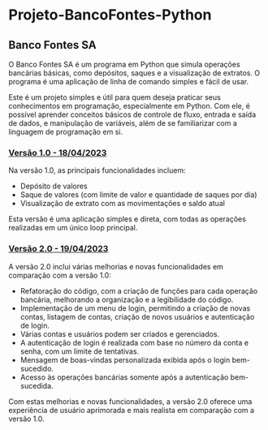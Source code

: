 # Projeto-BancoFontes-Python 

## Banco Fontes SA

O Banco Fontes SA é um programa em Python que simula operações bancárias básicas, como depósitos, saques e a visualização de extratos. O programa é uma aplicação de linha de comando simples e fácil de usar.

Este é um projeto simples e útil para quem deseja praticar seus conhecimentos em programação, especialmente em Python. Com ele, é possível aprender conceitos básicos de controle de fluxo, entrada e saída de dados, e manipulação de variáveis, além de se familiarizar com a linguagem de programação em si.

### [Versão 1.0 - 18/04/2023](https://github.com/dev-marciofontes/Projeto-BancoFontes-Python/blob/V1.0)

Na versão 1.0, as principais funcionalidades incluem:

- Depósito de valores
- Saque de valores (com limite de valor e quantidade de saques por dia)
- Visualização de extrato com as movimentações e saldo atual

Esta versão é uma aplicação simples e direta, com todas as operações realizadas em um único loop principal.

### [Versão 2.0 - 19/04/2023](https://github.com/dev-marciofontes/Projeto-BancoFontes-Python/blob/V2.0/)

A versão 2.0 inclui várias melhorias e novas funcionalidades em comparação com a versão 1.0:

- Refatoração do código, com a criação de funções para cada operação bancária, melhorando a organização e a legibilidade do código.
- Implementação de um menu de login, permitindo a criação de novas contas, listagem de contas, criação de novos usuários e autenticação de login.
- Várias contas e usuários podem ser criados e gerenciados.
- A autenticação de login é realizada com base no número da conta e senha, com um limite de tentativas.
- Mensagem de boas-vindas personalizada exibida após o login bem-sucedido.
- Acesso às operações bancárias somente após a autenticação bem-sucedida.

Com estas melhorias e novas funcionalidades, a versão 2.0 oferece uma experiência de usuário aprimorada e mais realista em comparação com a versão 1.0.

